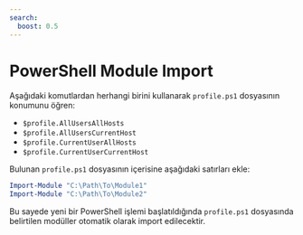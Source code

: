 ```yaml
---
search:
  boost: 0.5
---
```


# PowerShell Module Import

Aşağıdaki komutlardan herhangi birini kullanarak `profile.ps1` dosyasının konumunu öğren:

* `$profile.AllUsersAllHosts`
* `$profile.AllUsersCurrentHost`
* `$profile.CurrentUserAllHosts`
* `$profile.CurrentUserCurrentHost`

Bulunan `profile.ps1` dosyasının içerisine aşağıdaki satırları ekle:

```powershell title="profile.ps1" linenums="1"
Import-Module "C:\Path\To\Module1"
Import-Module "C:\Path\To\Module2"
```

Bu sayede yeni bir PowerShell işlemi başlatıldığında `profile.ps1` dosyasında belirtilen modüller otomatik olarak import edilecektir.
